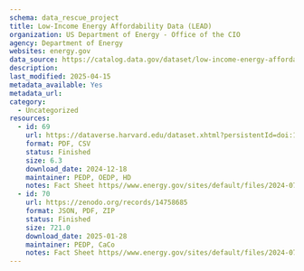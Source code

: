 ```yaml
---
schema: data_rescue_project 
title: Low-Income Energy Affordability Data (LEAD)
organization: US Department of Energy - Office of the CIO
agency: Department of Energy
websites: energy.gov
data_source: https://catalog.data.gov/dataset/low-income-energy-affordability-data-lead-tool-2022-update
description: 
last_modified: 2025-04-15
metadata_available: Yes
metadata_url: 
category:
  - Uncategorized
resources:
  - id: 69
    url: https://dataverse.harvard.edu/dataset.xhtml?persistentId=doi:10.7910/DVN/ZDV0KN
    format: PDF, CSV
    status: Finished
    size: 6.3
    download_date: 2024-12-18
    maintainer: PEDP, OEDP, HD
    notes: Fact Sheet https//www.energy.gov/sites/default/files/2024-07/lead-tool-factsheet_072624.pdf
  - id: 70
    url: https://zenodo.org/records/14758685
    format: JSON, PDF, ZIP
    status: Finished
    size: 721.0
    download_date: 2025-01-28
    maintainer: PEDP, CaCo
    notes: Fact Sheet https//www.energy.gov/sites/default/files/2024-07/lead-tool-factsheet_072624.pdf
---
```

